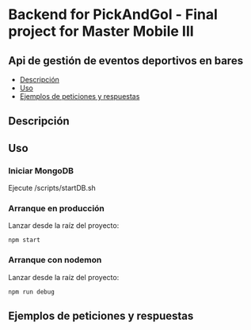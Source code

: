 # Backend for PickAndGol - Final project for Master Mobile III

## Api de gestión de eventos deportivos en bares

* [Descripción](#descripción)
* [Uso](#uso)
* [Ejemplos de peticiones y respuestas](#ejemplos-de-peticiones-y-respuestas)

## Descripción

## Uso

### Iniciar MongoDB

Ejecute /scripts/startDB.sh

### Arranque en producción

Lanzar desde la raíz del proyecto:

    npm start

### Arranque con nodemon

Lanzar desde la raíz del proyecto:

    npm run debug

## Ejemplos de peticiones y respuestas